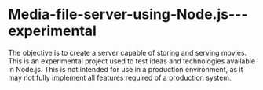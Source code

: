 Media-file-server-using-Node.js---experimental
==============================================

The objective is to create a server capable of storing and serving movies.  This is an experimental project used to test ideas and technologies available in Node.js.  This is not intended for use in a production environment, as it may not fully implement all features required of a production system.